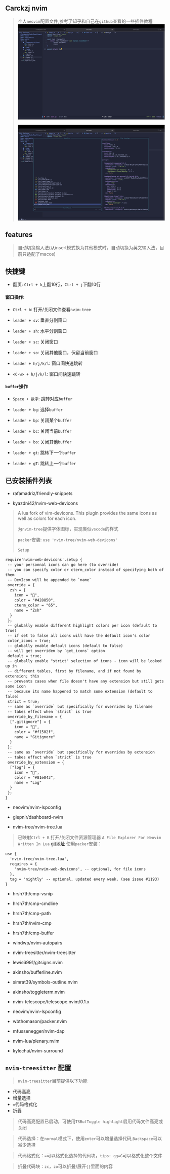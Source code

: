 ## Carckzj nvim

> 个人`neovim`配置文件,参考了知乎和自己在`github`查看的一些插件教程
> ![mynvim](./images/mynvim1.png)
> 
> ![mynvim](./images/mynvim2.png)

## features
> 自动切换输入法(从insert模式换为其他模式时，自动切换为英文输入法，目前只适配了macos)

## 快捷键

- 翻页: `Ctrl + k`上翻10行，`Ctrl + j`下翻10行

#### 窗口操作: 

- `Ctrl + b`: 打开/关闭文件查看`nvim-tree`

- `leader + sv`: 垂直分割窗口

- `leader + sh`: 水平分割窗口

- `leader + sc`: 关闭窗口

- `leader + so`: 关闭其他窗口，保留当前窗口

- `leader + h/j/k/l`: 窗口间快速跳转

- `<C-w> + h/j/k/l`: 窗口间快速跳转

#### `buffer`操作

- `Space + 数字`: 跳转对应`buffer`

- `leader + bg`: 选择`buffer`

- `leader + bp`: 关闭某个`buffer`

- `leader + bc`: 关闭当前`buffer`

- `leader + bo`: 关闭其他`buffer`

- `leader + gt`: 跳转下一个`buffer`

- `leader + gT`: 跳转上一个`buffer`
## 已安装插件列表

- rafamadriz/friendly-snippets

- kyazdni42/nvim-web-devicons

> A lua fork of vim-devicons. This plugin provides the same icons as well as colors for each icon.
>
> 为`nvim-tree`提供字体图标，实现类似`vscode`的样式
>
> `packer`安装: `use 'nvim-tree/nvim-web-devicons'`
>
> `Setup`

```
require'nvim-web-devicons'.setup {
 -- your personnal icons can go here (to override)
 -- you can specify color or cterm_color instead of specifying both of them
 -- DevIcon will be appended to `name`
 override = {
  zsh = {
    icon = "",
    color = "#428850",
    cterm_color = "65",
    name = "Zsh"
  }
 };
 -- globally enable different highlight colors per icon (default to true)
 -- if set to false all icons will have the default icon's color
 color_icons = true;
 -- globally enable default icons (default to false)
 -- will get overriden by `get_icons` option
 default = true;
 -- globally enable "strict" selection of icons - icon will be looked up in
 -- different tables, first by filename, and if not found by extension; this
 -- prevents cases when file doesn't have any extension but still gets some icon
 -- because its name happened to match some extension (default to false)
 strict = true;
 -- same as `override` but specifically for overrides by filename
 -- takes effect when `strict` is true
 override_by_filename = {
  [".gitignore"] = {
    icon = "",
    color = "#f1502f",
    name = "Gitignore"
  }
 };
 -- same as `override` but specifically for overrides by extension
 -- takes effect when `strict` is true
 override_by_extension = {
  ["log"] = {
    icon = "",
    color = "#81e043",
    name = "Log"
  }
 };
}
```

- neovim/nvim-lspconfig

- glepnir/dashboard-nvim

- nvim-tree/nvim-tree.lua
> 已映射`Ctrl + B` 打开/关闭文件资源管理器
> `A File Explorer For Neovim Written In Lua`
> [git地址](https://github.com/nvim-tree/nvim-tree.lua)
> 使用`packer`安装：
```
use {
  'nvim-tree/nvim-tree.lua',
  requires = {
    'nvim-tree/nvim-web-devicons', -- optional, for file icons
  },
  tag = 'nightly' -- optional, updated every week. (see issue #1193)
}
```

- hrsh7th/cmp-vsnip

- hrsh7th/cmp-cmdline

- hrsh7th/cmp-path

- hrsh7th/nvim-cmp

- hrsh7th/cmp-buffer

- windwp/nvim-autopairs

- nvim-treesitter/nvim-treesitter

- lewis6991/gitsigns.nvim

- akinsho/bufferline.nvim

- simrat39/symbols-outline.nvim

- akinsho/toggleterm.nvim

- nvim-telescope/telescope.nvim/0.1.x

- neovim/nvim-lspconfig

- wbthomason/packer.nvim

- mfussenegger/nvim-dap

- nvim-lua/plenary.nvim

- kylechui/nvim-surround


## `nvim-treesitter` 配置

> `nvim-treesitter`目前提供以下功能

- 代码高亮
- 增量选择
- `=`代码格式化
- 折叠

> 代码高亮配置已启动，可使用`TSBufToggle highlight`启用代码文件高亮或关闭

> 代码选择：在`normal`模式下，使用`enter`可以增量选择代码,`Backspace`可以减少选择

> 代码格式化：`=`可以格式化选择的代码块，`tips: gg=G`可以格式化整个文件

> 折叠代码块：`zc`，`zo`可以折叠/展开`{}`里面的内容

